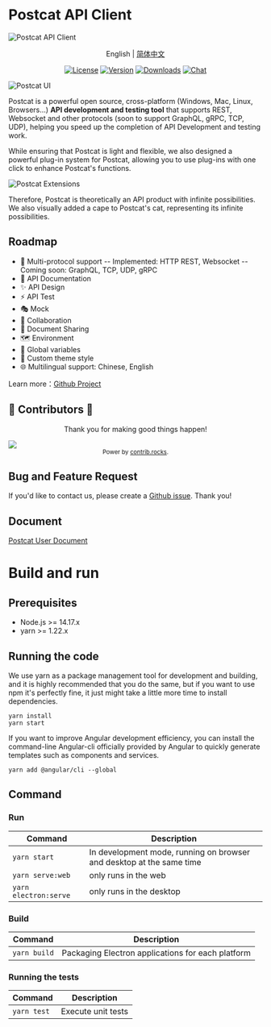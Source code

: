 # Postcat API Client

![Postcat API Client](http://data.eolinker.com/course/QbLMSaJ7f3dcd0b075a7031b31f8acb486e0a090f1bdc8d.jpeg)

<p align="center"><span>English</span> | <a href="README.md">简体中文</a></p>
<p align="center">
  <a href="https://github.com/Postcatlab/postcat"><img src="https://img.shields.io/github/license/Postcatlab/postcat?sanitize=true" alt="License"></a>
  <a href="https://github.com/Postcatlab/postcat/releases"><img src="https://img.shields.io/github/v/release/Postcatlab/postcat?sanitize=true" alt="Version"></a>
  <a href="https://github.com/Postcatlab/postcat/releases"><img src="https://img.shields.io/github/downloads/Postcatlab/postcat/total?sanitize=true" alt="Downloads"></a>
  <a href="https://discord.gg/W3uk39zJCR"><img src="https://img.shields.io/badge/chat-on%20discord-7289da.svg?sanitize=true" alt="Chat"></a>
</p>

![Postcat UI](https://data.eolink.com/ADAR6cL7e479c785ec305f5c60de95ce1a2a88da408039b)

Postcat is a powerful open source, cross-platform (Windows, Mac, Linux, Browsers...) **API development and testing tool** that supports REST, Websocket and other protocols (soon to support GraphQL, gRPC, TCP, UDP), helping you speed up the completion of API Development and testing work.

While ensuring that Postcat is light and flexible, we also designed a powerful plug-in system for Postcat, allowing you to use plug-ins with one click to enhance Postcat's functions.

![Postcat Extensions](https://data.eolink.com/Yh3r851d2f5575a08b5936720dfb267c067ebe33c2fc5eb)

Therefore, Postcat is theoretically an API product with infinite possibilities. We also visually added a cape to Postcat's cat, representing its infinite possibilities.

## Roadmap

* 🚀 Multi-protocol support
    \-\- Implemented: HTTP REST\, Websocket
    \-\- Coming soon: GraphQL\, TCP\, UDP\, gRPC
* 📕 API Documentation
* ✨ API Design
* ⚡ API Test
* 🎭 Mock
* 🙌 Collaboration
* 🎈 Document Sharing
* 🗺 Environment
* 🧶 Global variables
* 🧩 Custom theme style
* 🌐 Multilingual support: Chinese, English

Learn more：[Github Project](https://github.com/orgs/Postcatlab/projects/3)

## 💪 Contributors 💪
<p align="center">
Thank you for making good things happen!
</p>

<a href="https://github.com/Postcatlab/postcat/graphs/contributors">
  <img src="https://contrib.rocks/image?repo=Postcatlab/postcat" />
</a>

<div align="center">
<sub>Power by <a href="https://contrib.rocks">contrib.rocks</a>.</sub>
</div>

## Bug and Feature Request

If you'd like to contact us, please create a [Github issue](https://github.com/Postcatlab/postcat/issues). Thank you!

## Document

[Postcat User Document](https://docs.postcat.com/)

# Build and run

## Prerequisites

* Node.js >= 14.17.x
* yarn >= 1.22.x

## Running the code

We use yarn as a package management tool for development and building, and it is highly recommended that you do the same, but if you want to use npm it's perfectly fine, it just might take a little more time to install dependencies.

```
yarn install
yarn start
```

If you want to improve Angular development efficiency, you can install the command-line Angular-cli officially provided by Angular to quickly generate templates such as components and services.

```
yarn add @angular/cli --global
```

## Command

### Run

| Command | Description |
| ------- | ----------- |
| `yarn start` | In development mode, running on browser and desktop at the same time |
| `yarn serve:web` | only runs in the web |
| `yarn electron:serve` | only runs in the desktop |

### Build

| Command | Description |
| ------- | ----------- |
| `yarn build` | Packaging Electron applications for each platform |

### Running the tests

| Command | Description |
| ------- | ----------- |
| `yarn test` | Execute unit tests |
